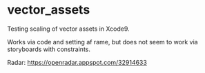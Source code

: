 # vector_assets
Testing scaling of vector assets in Xcode9.

Works via code and setting af rame, but does not seem to work via storyboards with constraints.

Radar: https://openradar.appspot.com/32914633
